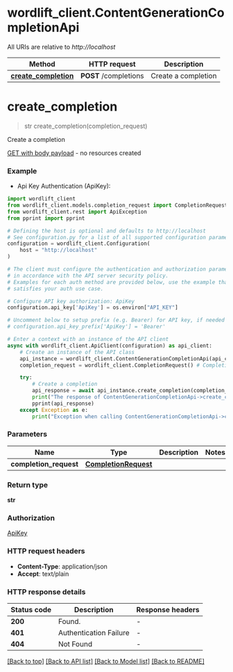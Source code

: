 # wordlift_client.ContentGenerationCompletionApi

All URIs are relative to *http://localhost*

Method | HTTP request | Description
------------- | ------------- | -------------
[**create_completion**](ContentGenerationCompletionApi.md#create_completion) | **POST** /completions | Create a completion


# **create_completion**
> str create_completion(completion_request)

Create a completion

[GET with body payload](https://opensource.zalando.com/restful-api-guidelines/#get-with-body) - no resources created

### Example

* Api Key Authentication (ApiKey):

```python
import wordlift_client
from wordlift_client.models.completion_request import CompletionRequest
from wordlift_client.rest import ApiException
from pprint import pprint

# Defining the host is optional and defaults to http://localhost
# See configuration.py for a list of all supported configuration parameters.
configuration = wordlift_client.Configuration(
    host = "http://localhost"
)

# The client must configure the authentication and authorization parameters
# in accordance with the API server security policy.
# Examples for each auth method are provided below, use the example that
# satisfies your auth use case.

# Configure API key authorization: ApiKey
configuration.api_key['ApiKey'] = os.environ["API_KEY"]

# Uncomment below to setup prefix (e.g. Bearer) for API key, if needed
# configuration.api_key_prefix['ApiKey'] = 'Bearer'

# Enter a context with an instance of the API client
async with wordlift_client.ApiClient(configuration) as api_client:
    # Create an instance of the API class
    api_instance = wordlift_client.ContentGenerationCompletionApi(api_client)
    completion_request = wordlift_client.CompletionRequest() # CompletionRequest | 

    try:
        # Create a completion
        api_response = await api_instance.create_completion(completion_request)
        print("The response of ContentGenerationCompletionApi->create_completion:\n")
        pprint(api_response)
    except Exception as e:
        print("Exception when calling ContentGenerationCompletionApi->create_completion: %s\n" % e)
```



### Parameters


Name | Type | Description  | Notes
------------- | ------------- | ------------- | -------------
 **completion_request** | [**CompletionRequest**](CompletionRequest.md)|  | 

### Return type

**str**

### Authorization

[ApiKey](../README.md#ApiKey)

### HTTP request headers

 - **Content-Type**: application/json
 - **Accept**: text/plain

### HTTP response details

| Status code | Description | Response headers |
|-------------|-------------|------------------|
**200** | Found. |  -  |
**401** | Authentication Failure |  -  |
**404** | Not Found |  -  |

[[Back to top]](#) [[Back to API list]](../README.md#documentation-for-api-endpoints) [[Back to Model list]](../README.md#documentation-for-models) [[Back to README]](../README.md)

